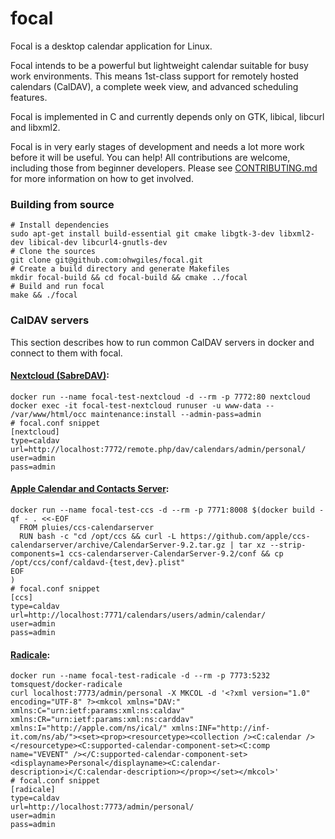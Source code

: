 # focal

Focal is a desktop calendar application for Linux.

Focal intends to be a powerful but lightweight calendar suitable for busy work environments. This means 1st-class support for remotely hosted calendars (CalDAV), a complete week view, and advanced scheduling features.

Focal is implemented in C and currently depends only on GTK, libical, libcurl and libxml2.

Focal is in very early stages of development and needs a lot more work before it will be useful. You can help! All contributions are welcome, including those from beginner developers. Please see [CONTRIBUTING.md](CONTRIBUTING.md) for more information on how to get involved.

### Building from source

```
# Install dependencies
sudo apt-get install build-essential git cmake libgtk-3-dev libxml2-dev libical-dev libcurl4-gnutls-dev
# Clone the sources
git clone git@github.com:ohwgiles/focal.git
# Create a build directory and generate Makefiles
mkdir focal-build && cd focal-build && cmake ../focal
# Build and run focal
make && ./focal
```


### CalDAV servers

This section describes how to run common CalDAV servers in docker and connect to them with focal.

#### [Nextcloud (SabreDAV)](https://nextcloud.com/):

```
docker run --name focal-test-nextcloud -d --rm -p 7772:80 nextcloud
docker exec -it focal-test-nextcloud runuser -u www-data -- /var/www/html/occ maintenance:install --admin-pass=admin
# focal.conf snippet
[nextcloud]
type=caldav
url=http://localhost:7772/remote.php/dav/calendars/admin/personal/
user=admin
pass=admin
```

#### [Apple Calendar and Contacts Server](https://www.calendarserver.org/):

```
docker run --name focal-test-ccs -d --rm -p 7771:8008 $(docker build -qf - . <<-EOF
  FROM pluies/ccs-calendarserver
  RUN bash -c "cd /opt/ccs && curl -L https://github.com/apple/ccs-calendarserver/archive/CalendarServer-9.2.tar.gz | tar xz --strip-components=1 ccs-calendarserver-CalendarServer-9.2/conf && cp /opt/ccs/conf/caldavd-{test,dev}.plist"
EOF
)
# focal.conf snippet
[ccs]
type=caldav
url=http://localhost:7771/calendars/users/admin/calendar/
user=admin
pass=admin
```

#### [Radicale](https://radicale.org/):

```
docker run --name focal-test-radicale -d --rm -p 7773:5232 tomsquest/docker-radicale
curl localhost:7773/admin/personal -X MKCOL -d '<?xml version="1.0" encoding="UTF-8" ?><mkcol xmlns="DAV:" xmlns:C="urn:ietf:params:xml:ns:caldav" xmlns:CR="urn:ietf:params:xml:ns:carddav" xmlns:I="http://apple.com/ns/ical/" xmlns:INF="http://inf-it.com/ns/ab/"><set><prop><resourcetype><collection /><C:calendar /></resourcetype><C:supported-calendar-component-set><C:comp name="VEVENT" /></C:supported-calendar-component-set><displayname>Personal</displayname><C:calendar-description>i</C:calendar-description></prop></set></mkcol>'
# focal.conf snippet
[radicale]
type=caldav
url=http://localhost:7773/admin/personal/
user=admin
pass=admin
```

